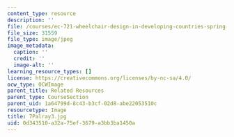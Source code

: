 ```yaml
---
content_type: resource
description: ''
file: /courses/ec-721-wheelchair-design-in-developing-countries-spring-2009/0d343510a32a75ef3679a3bb3ba1450a_7Palray3.jpg
file_size: 31559
file_type: image/jpeg
image_metadata:
  caption: ''
  credit: ''
  image-alt: ''
learning_resource_types: []
license: https://creativecommons.org/licenses/by-nc-sa/4.0/
ocw_type: OCWImage
parent_title: Related Resources
parent_type: CourseSection
parent_uid: 1a64799d-8c43-b3cf-02d8-abe22053510c
resourcetype: Image
title: 7Palray3.jpg
uid: 0d343510-a32a-75ef-3679-a3bb3ba1450a
---
```

